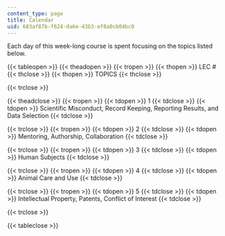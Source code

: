 ```yaml
---
content_type: page
title: Calendar
uid: 683af87b-f624-da6e-43b3-ef8a0cb04bc0
---
```


Each day of this week-long course is spent focusing on the topics listed below.

{{< tableopen >}}
{{< theadopen >}}
{{< tropen >}}
{{< thopen >}}
LEC #
{{< thclose >}}
{{< thopen >}}
TOPICS
{{< thclose >}}

{{< trclose >}}

{{< theadclose >}}
{{< tropen >}}
{{< tdopen >}}
1
{{< tdclose >}}
{{< tdopen >}}
Scientific Misconduct, Record Keeping, Reporting Results, and Data Selection
{{< tdclose >}}

{{< trclose >}}
{{< tropen >}}
{{< tdopen >}}
2
{{< tdclose >}}
{{< tdopen >}}
Mentoring, Authorship, Collaboration
{{< tdclose >}}

{{< trclose >}}
{{< tropen >}}
{{< tdopen >}}
3
{{< tdclose >}}
{{< tdopen >}}
Human Subjects
{{< tdclose >}}

{{< trclose >}}
{{< tropen >}}
{{< tdopen >}}
4
{{< tdclose >}}
{{< tdopen >}}
Animal Care and Use
{{< tdclose >}}

{{< trclose >}}
{{< tropen >}}
{{< tdopen >}}
5
{{< tdclose >}}
{{< tdopen >}}
Intellectual Property, Patents, Conflict of Interest
{{< tdclose >}}

{{< trclose >}}

{{< tableclose >}}